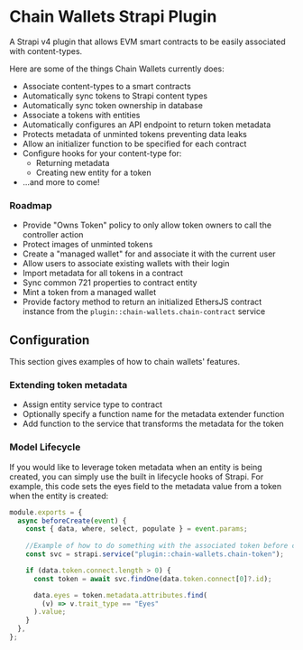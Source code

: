 # Chain Wallets Strapi Plugin

A Strapi v4 plugin that allows EVM smart contracts to be easily associated with content-types.

Here are some of the things Chain Wallets currently does:

* Associate content-types to a smart contracts
* Automatically sync tokens to Strapi content types
* Automatically sync token ownership in database
* Associate a tokens with entities
* Automatically configures an API endpoint to return token metadata
* Protects metadata of unminted tokens preventing data leaks
* Allow an initializer function to be specified for each contract
* Configure hooks for your content-type for:
    * Returning metadata
    * Creating new entity for a token
* ...and more to come!

### Roadmap

* Provide "Owns Token" policy to only allow token owners to call the controller action
* Protect images of unminted tokens
* Create a "managed wallet" for and associate it with the current user
* Allow users to associate existing wallets with their login
* Import metadata for all tokens in a contract
* Sync common 721 properties to contract entity
* Mint a token from a managed wallet
* Provide factory method to return an initialized EthersJS contract instance from the `plugin::chain-wallets.chain-contract` service

## Configuration

This section gives examples of how to chain wallets' features.
### Extending token metadata

* Assign entity service type to contract
* Optionally specify a function name for the metadata extender function
* Add function to the service that transforms the metadata for the token

### Model Lifecycle

If you would like to leverage token metadata when an entity is being created, you can simply use the built in lifecycle hooks of Strapi. For example, this code sets the eyes field to the metadata value from a token when the entity is created:

```javascript
module.exports = {
  async beforeCreate(event) {
    const { data, where, select, populate } = event.params;
    
    //Example of how to do something with the associated token before creating the entity
    const svc = strapi.service("plugin::chain-wallets.chain-token");

    if (data.token.connect.length > 0) {
      const token = await svc.findOne(data.token.connect[0]?.id);

      data.eyes = token.metadata.attributes.find(
        (v) => v.trait_type == "Eyes"
      ).value;
    }
  },
};
```
